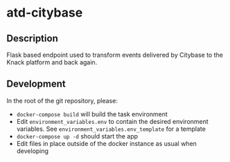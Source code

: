 # atd-citybase

## Description

Flask based endpoint used to transform events delivered by Citybase to the Knack platform and back again. 

## Development

In the root of the git repository, please:
* `docker-compose build` will build the task environment
* Edit `environment_variables.env` to contain the desired environment variables. See `environment_variables.env_template` for a template
* `docker-compose up -d` should start the app
* Edit files in place outside of the docker instance as usual when developing
